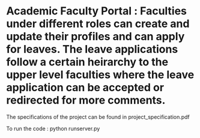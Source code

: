 # Academic Faculty Portal : Faculties under different roles can create and update their profiles and can apply for leaves. The leave applications follow a certain heirarchy to the upper level faculties where the leave application can be accepted or redirected for more comments. 

The specifications of the project can be found in project_specification.pdf

To run the code :
python runserver.py
